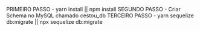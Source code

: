 PRIMEIRO PASSO - yarn install || npm install
SEGUNDO PASSO - Criar Schema no MySQL chamado cestou_db
TERCEIRO PASSO - yarn sequelize db:migrate || npx sequelize db:migrate
